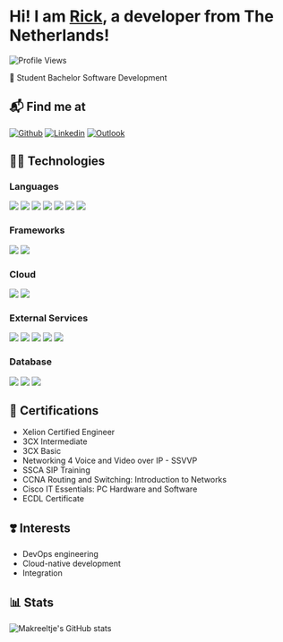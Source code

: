 # Hi! I am <a href="https://github.com/makreeltje">Rick</a>, a developer from The Netherlands!

![Profile Views](https://komarev.com/ghpvc/?username=makreeltje&style=for-the-badge)

🏫 Student Bachelor Software Development

## 📬 Find me at

[![Github](https://img.shields.io/badge/-Github-000?style=for-the-badge&logo=Github&logoColor=white)](https://github.com/makreeltje)
[![Linkedin](https://img.shields.io/badge/-LinkedIn-blue?style=for-the-badge&logo=Linkedin&logoColor=white)](https://www.linkedin.com/in/rick-meels-15311993/)
[![Outlook](https://img.shields.io/badge/-Outlook-0078D4?style=for-the-badge&logo=Microsoft-Outlook&logoColor=white)](mailto:rick.meels@gmail.com)

## 👨‍💻 Technologies

### Languages

![](https://img.shields.io/badge/JavaScript-F7DF1E?style=for-the-badge&logo=javascript&logoColor=black)
![](https://img.shields.io/badge/Java-ED8B00?style=for-the-badge&logo=java&logoColor=white)
![](https://img.shields.io/badge/HTML5-E34F26?style=for-the-badge&logo=html5&logoColor=white)
![](https://img.shields.io/badge/CSS3-1572B6?style=for-the-badge&logo=css3&logoColor=white)
![](https://img.shields.io/badge/Python-14354C?style=for-the-badge&logo=python&logoColor=white)
![](https://img.shields.io/badge/Markdown-000000?style=for-the-badge&logo=markdown&logoColor=white)
![](https://img.shields.io/badge/Bash-4D4D4D?style=for-the-badge&logo=windows%20terminal&logoColor=white)

### Frameworks

![](https://img.shields.io/badge/Angular-DD0031?style=for-the-badge&logo=angular&logoColor=white)
![](https://img.shields.io/badge/Spring-6DB33F?style=for-the-badge&logo=spring&logoColor=white)

### Cloud

![](https://img.shields.io/badge/Amazon_AWS-FF9900?style=for-the-badge&logo=amazonaws&logoColor=white)
![](https://img.shields.io/badge/Docker-2496ED?style=for-the-badge&logo=Docker&logoColor=white)

### External Services

![](https://img.shields.io/badge/Cloudflare-F38020?style=for-the-badge&logo=Cloudflare&logoColor=white)
![](https://img.shields.io/badge/GitHub_Actions-2088FF?style=for-the-badge&logo=github-actions&logoColor=white)
![](https://img.shields.io/badge/Jenkins-D24939?style=for-the-badge&logo=Jenkins&logoColor=white)
![](https://img.shields.io/badge/Nextcloud-0082C9?style=for-the-badge&logo=Nextcloud&logoColor=white)
![](https://img.shields.io/badge/Sonar%20cloud-F3702A?style=for-the-badge&logo=sonarcloud&logoColor=white)

### Database

![](https://img.shields.io/badge/Amazon%20DynamoDB-4053D6?style=for-the-badge&logo=Amazon%20DynamoDB&logoColor=white)
![](https://img.shields.io/badge/MySQL-005C84?style=for-the-badge&logo=mysql&logoColor=white)
![](https://img.shields.io/badge/PostgreSQL-316192?style=for-the-badge&logo=postgresql&logoColor=white)

[](https://gist.github.com/makreeltje/b3de569aff445104c838e1c4a24d6d69.js)

## 📜 Certifications

- Xelion Certified Engineer
- 3CX Intermediate
- 3CX Basic
- Networking 4 Voice and Video over IP - SSVVP
- SSCA SIP Training
- CCNA Routing and Switching: Introduction to Networks
- Cisco IT Essentials: PC Hardware and Software
- ECDL Certificate

## ❣️ Interests
- DevOps engineering
- Cloud-native development
- Integration

## 📊 Stats

![Makreeltje's GitHub stats](https://github-readme-stats.vercel.app/api?username=makreeltje&show_icons=true&theme=dracula)

